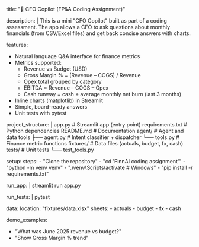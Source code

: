 title: "💼 CFO Copilot (FP&A Coding Assignment)"

description: |
  This is a mini "CFO Copilot" built as part of a coding assessment.
  The app allows a CFO to ask questions about monthly financials (from CSV/Excel files)
  and get back concise answers with charts.

features:
  - Natural language Q&A interface for finance metrics
  - Metrics supported:
      - Revenue vs Budget (USD)
      - Gross Margin % = (Revenue – COGS) / Revenue
      - Opex total grouped by category
      - EBITDA = Revenue – COGS – Opex
      - Cash runway = cash ÷ average monthly net burn (last 3 months)
  - Inline charts (matplotlib) in Streamlit
  - Simple, board-ready answers
  - Unit tests with pytest

project_structure: |
  app.py             # Streamlit app (entry point)
  requirements.txt   # Python dependencies
  README.md          # Documentation
  agent/             # Agent and data tools
    ├── agent.py     # Intent classifier + dispatcher
    └── tools.py     # Finance metric functions
  fixtures/          # Data files (actuals, budget, fx, cash)
  tests/             # Unit tests
    └── test_tools.py

setup:
  steps:
    - "Clone the repository"
    - "cd 'FinnAI coding assignment'"
    - "python -m venv venv"
    - ".\\venv\\Scripts\\activate   # Windows"
    - "pip install -r requirements.txt"

run_app: |
  streamlit run app.py

run_tests: |
  pytest

data:
  location: "fixtures/data.xlsx"
  sheets:
    - actuals
    - budget
    - fx
    - cash

demo_examples:
  - "What was June 2025 revenue vs budget?"
  - "Show Gross Margin % trend"
